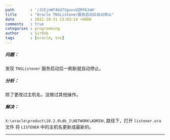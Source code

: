 ```yaml
---
path       : '/JCEjnWT4Gd7SguvvUZMf6JmH'
title      : "Oracle TNSListener服务启动后自动停止"
date       : 2011-10-31 13:03:14 +0800
comments   : true
categories : programming
author     : Sir0xb
tags       : [oracle, tns]
---
```


##### 问题：

发现 `TNSListener` 服务启动后一刷新就自动停止。

##### 分析：

除了更改过主机名，没做过其他操作。

##### 解决：

`X:\oracle\product\10.2.0\db_1\NETWORK\ADMIN\` 路径下，打开 `listener.ora` 文件
将 `LISTENER` 中的主机名更新成最新的。

***
